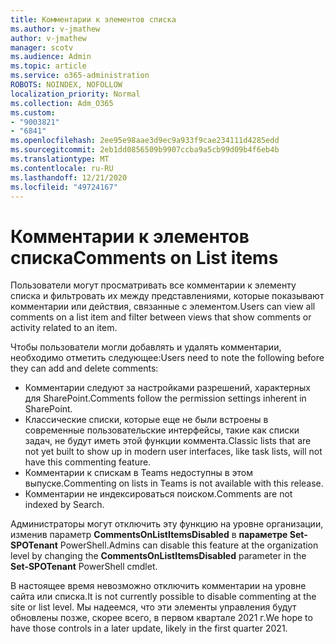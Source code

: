 ```yaml
---
title: Комментарии к элементов списка
ms.author: v-jmathew
author: v-jmathew
manager: scotv
ms.audience: Admin
ms.topic: article
ms.service: o365-administration
ROBOTS: NOINDEX, NOFOLLOW
localization_priority: Normal
ms.collection: Adm_O365
ms.custom:
- "9003821"
- "6841"
ms.openlocfilehash: 2ee95e98aae3d9ec9a933f9cae234111d4285edd
ms.sourcegitcommit: 2eb1dd0856509b9907ccba9a5cb99d09b4f6eb4b
ms.translationtype: MT
ms.contentlocale: ru-RU
ms.lasthandoff: 12/21/2020
ms.locfileid: "49724167"
---
```

# <a name="comments-on-list-items"></a><span data-ttu-id="332bc-102">Комментарии к элементов списка</span><span class="sxs-lookup"><span data-stu-id="332bc-102">Comments on List items</span></span>

<span data-ttu-id="332bc-103">Пользователи могут просматривать все комментарии к элементу списка и фильтровать их между представлениями, которые показывают комментарии или действия, связанные с элементом.</span><span class="sxs-lookup"><span data-stu-id="332bc-103">Users can view all comments on a list item and filter between views that show comments or activity related to an item.</span></span>

<span data-ttu-id="332bc-104">Чтобы пользователи могли добавлять и удалять комментарии, необходимо отметить следующее:</span><span class="sxs-lookup"><span data-stu-id="332bc-104">Users need to note the following before they can add and delete comments:</span></span>

- <span data-ttu-id="332bc-105">Комментарии следуют за настройками разрешений, характерных для SharePoint.</span><span class="sxs-lookup"><span data-stu-id="332bc-105">Comments follow the permission settings inherent in SharePoint.</span></span>
- <span data-ttu-id="332bc-106">Классические списки, которые еще не были встроены в современные пользовательские интерфейсы, такие как списки задач, не будут иметь этой функции коммента.</span><span class="sxs-lookup"><span data-stu-id="332bc-106">Classic lists that are not yet built to show up in modern user interfaces, like task lists, will not have this commenting feature.</span></span>
- <span data-ttu-id="332bc-107">Комментарии к спискам в Teams недоступны в этом выпуске.</span><span class="sxs-lookup"><span data-stu-id="332bc-107">Commenting on lists in Teams is not available with this release.</span></span>
- <span data-ttu-id="332bc-108">Комментарии не индексироваться поиском.</span><span class="sxs-lookup"><span data-stu-id="332bc-108">Comments are not indexed by Search.</span></span>

<span data-ttu-id="332bc-109">Администраторы могут отключить эту функцию на уровне организации, изменив параметр **CommentsOnListItemsDisabled** в **параметре Set-SPOTenant** PowerShell.</span><span class="sxs-lookup"><span data-stu-id="332bc-109">Admins can disable this feature at the organization level by changing the **CommentsOnListItemsDisabled** parameter in the **Set-SPOTenant** PowerShell cmdlet.</span></span>

<span data-ttu-id="332bc-110">В настоящее время невозможно отключить комментарии на уровне сайта или списка.</span><span class="sxs-lookup"><span data-stu-id="332bc-110">It is not currently possible to disable commenting at the site or list level.</span></span> <span data-ttu-id="332bc-111">Мы надеемся, что эти элементы управления будут обновлены позже, скорее всего, в первом квартале 2021 г.</span><span class="sxs-lookup"><span data-stu-id="332bc-111">We hope to have those controls in a later update, likely in the first quarter 2021.</span></span>
